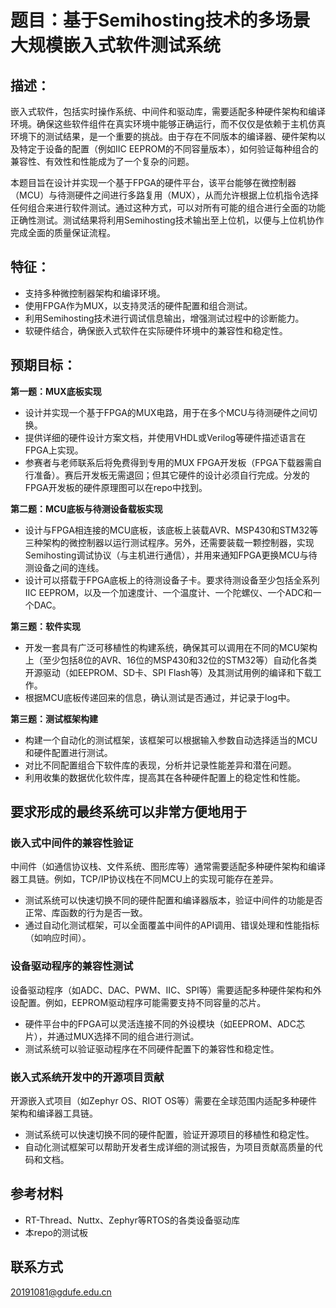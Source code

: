 # 题目：基于Semihosting技术的多场景大规模嵌入式软件测试系统

## 描述：
嵌入式软件，包括实时操作系统、中间件和驱动库，需要适配多种硬件架构和编译环境。确保这些软件组件在真实环境中能够正确运行，而不仅仅是依赖于主机仿真环境下的测试结果，是一个重要的挑战。由于存在不同版本的编译器、硬件架构以及特定于设备的配置（例如IIC EEPROM的不同容量版本），如何验证每种组合的兼容性、有效性和性能成为了一个复杂的问题。

本题目旨在设计并实现一个基于FPGA的硬件平台，该平台能够在微控制器（MCU）与待测硬件之间进行多路复用（MUX），从而允许根据上位机指令选择任何组合来进行软件测试。通过这种方式，可以对所有可能的组合进行全面的功能正确性测试。测试结果将利用Semihosting技术输出至上位机，以便与上位机协作完成全面的质量保证流程。

## 特征：
- 支持多种微控制器架构和编译环境。
- 使用FPGA作为MUX，以支持灵活的硬件配置和组合测试。
- 利用Semihosting技术进行调试信息输出，增强测试过程中的诊断能力。
- 软硬件结合，确保嵌入式软件在实际硬件环境中的兼容性和稳定性。

## 预期目标：

**第一题：MUX底板实现**
- 设计并实现一个基于FPGA的MUX电路，用于在多个MCU与待测硬件之间切换。
- 提供详细的硬件设计方案文档，并使用VHDL或Verilog等硬件描述语言在FPGA上实现。
- 参赛者与老师联系后将免费得到专用的MUX FPGA开发板（FPGA下载器需自行准备）。赛后开发板无需退回；但其它硬件的设计必须自行完成。分发的FPGA开发板的硬件原理图可以在repo中找到。

**第二题：MCU底板与待测设备载板实现**
- 设计与FPGA相连接的MCU底板，该底板上装载AVR、MSP430和STM32等三种架构的微控制器以运行测试程序。另外，还需要装载一颗控制器，实现Semihosting调试协议（与主机进行通信），并用来通知FPGA更换MCU与待测设备之间的连线。
- 设计可以搭载于FPGA底板上的待测设备子卡。要求待测设备至少包括全系列IIC EEPROM，以及一个加速度计、一个温度计、一个陀螺仪、一个ADC和一个DAC。

**第三题：软件实现**
- 开发一套具有广泛可移植性的构建系统，确保其可以调用在不同的MCU架构上（至少包括8位的AVR、16位的MSP430和32位的STM32等）自动化各类开源驱动（如EEPROM、SD卡、SPI Flash等）及其测试用例的编译和下载工作。
- 根据MCU底板传递回来的信息，确认测试是否通过，并记录于log中。

**第三题：测试框架构建**
- 构建一个自动化的测试框架，该框架可以根据输入参数自动选择适当的MCU和硬件配置进行测试。
- 对比不同配置组合下软件库的表现，分析并记录性能差异和潜在问题。
- 利用收集的数据优化软件库，提高其在各种硬件配置上的稳定性和性能。

## 要求形成的最终系统可以非常方便地用于

### 嵌入式中间件的兼容性验证
中间件（如通信协议栈、文件系统、图形库等）通常需要适配多种硬件架构和编译器工具链。例如，TCP/IP协议栈在不同MCU上的实现可能存在差异。
- 测试系统可以快速切换不同的硬件配置和编译器版本，验证中间件的功能是否正常、库函数的行为是否一致。
- 通过自动化测试框架，可以全面覆盖中间件的API调用、错误处理和性能指标（如响应时间）。

### 设备驱动程序的兼容性测试
设备驱动程序（如ADC、DAC、PWM、IIC、SPI等）需要适配多种硬件架构和外设配置。例如，EEPROM驱动程序可能需要支持不同容量的芯片。
- 硬件平台中的FPGA可以灵活连接不同的外设模块（如EEPROM、ADC芯片），并通过MUX选择不同的组合进行测试。
- 测试系统可以验证驱动程序在不同硬件配置下的兼容性和稳定性。

### 嵌入式系统开发中的开源项目贡献
开源嵌入式项目（如Zephyr OS、RIOT OS等）需要在全球范围内适配多种硬件架构和编译器工具链。
- 测试系统可以快速切换不同的硬件配置，验证开源项目的移植性和稳定性。
- 自动化测试框架可以帮助开发者生成详细的测试报告，为项目贡献高质量的代码和文档。

## 参考材料
- RT-Thread、Nuttx、Zephyr等RTOS的各类设备驱动库
- 本repo的测试板

## 联系方式

20191081@gdufe.edu.cn
